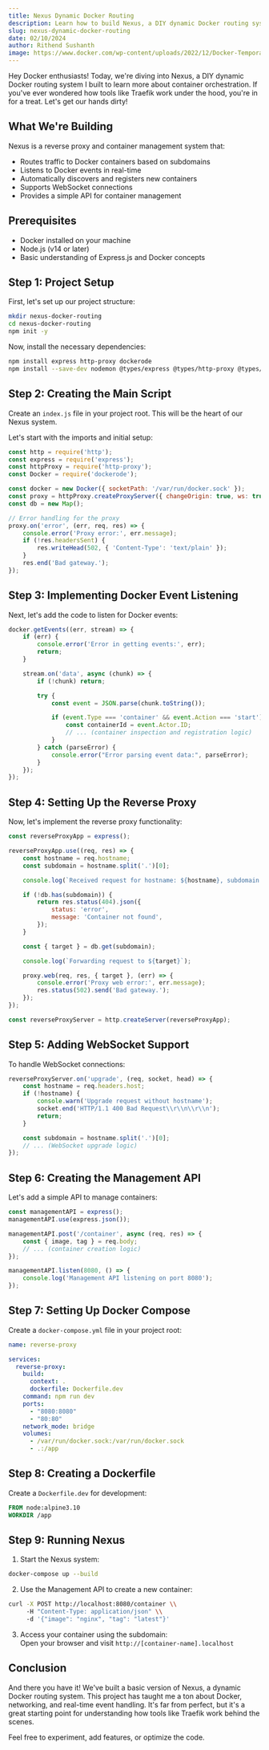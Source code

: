 ```yaml
---
title: Nexus Dynamic Docker Routing
description: Learn how to build Nexus, a DIY dynamic Docker routing system for reverse proxy and container management. A hands-on guide for Docker enthusiasts looking to explore container orchestration.
slug: nexus-dynamic-docker-routing
date: 02/10/2024
author: Rithend Sushanth
image: https://www.docker.com/wp-content/uploads/2022/12/Docker-Temporary-Image-Social-Thumbnail-1200x630-1.png
---
```



Hey Docker enthusiasts! Today, we're diving into Nexus, a DIY dynamic Docker routing system I built to learn more about container orchestration. If you've ever wondered how tools like Traefik work under the hood, you're in for a treat. Let's get our hands dirty!

## What We're Building

Nexus is a reverse proxy and container management system that:

- Routes traffic to Docker containers based on subdomains
- Listens to Docker events in real-time
- Automatically discovers and registers new containers
- Supports WebSocket connections
- Provides a simple API for container management

## Prerequisites

- Docker installed on your machine
- Node.js (v14 or later)
- Basic understanding of Express.js and Docker concepts

## Step 1: Project Setup

First, let's set up our project structure:

```bash
mkdir nexus-docker-routing
cd nexus-docker-routing
npm init -y
```

Now, install the necessary dependencies:

```bash
npm install express http-proxy dockerode
npm install --save-dev nodemon @types/express @types/http-proxy @types/dockerode
```

## Step 2: Creating the Main Script

Create an `index.js` file in your project root. This will be the heart of our Nexus system.

Let's start with the imports and initial setup:

```javascript
const http = require('http');
const express = require('express');
const httpProxy = require('http-proxy');
const Docker = require('dockerode');

const docker = new Docker({ socketPath: '/var/run/docker.sock' });
const proxy = httpProxy.createProxyServer({ changeOrigin: true, ws: true });
const db = new Map();

// Error handling for the proxy
proxy.on('error', (err, req, res) => {
    console.error('Proxy error:', err.message);
    if (!res.headersSent) {
        res.writeHead(502, { 'Content-Type': 'text/plain' });
    }
    res.end('Bad gateway.');
});
```

## Step 3: Implementing Docker Event Listening

Next, let's add the code to listen for Docker events:

```javascript
docker.getEvents((err, stream) => {
    if (err) {
        console.error('Error in getting events:', err);
        return;
    }

    stream.on('data', async (chunk) => {
        if (!chunk) return;

        try {
            const event = JSON.parse(chunk.toString());

            if (event.Type === 'container' && event.Action === 'start') {
                const containerId = event.Actor.ID;
                // ... (container inspection and registration logic)
            }
        } catch (parseError) {
            console.error("Error parsing event data:", parseError);
        }
    });
});
```

## Step 4: Setting Up the Reverse Proxy

Now, let's implement the reverse proxy functionality:

```javascript
const reverseProxyApp = express();

reverseProxyApp.use((req, res) => {
    const hostname = req.hostname;
    const subdomain = hostname.split('.')[0];

    console.log(`Received request for hostname: ${hostname}, subdomain: ${subdomain}`);

    if (!db.has(subdomain)) {
        return res.status(404).json({
            status: 'error',
            message: 'Container not found',
        });
    }

    const { target } = db.get(subdomain);

    console.log(`Forwarding request to ${target}`);

    proxy.web(req, res, { target }, (err) => {
        console.error('Proxy web error:', err.message);
        res.status(502).send('Bad gateway.');
    });
});

const reverseProxyServer = http.createServer(reverseProxyApp);
```

## Step 5: Adding WebSocket Support

To handle WebSocket connections:

```javascript
reverseProxyServer.on('upgrade', (req, socket, head) => {
    const hostname = req.headers.host;
    if (!hostname) {
        console.warn('Upgrade request without hostname');
        socket.end('HTTP/1.1 400 Bad Request\\r\\n\\r\\n');
        return;
    }

    const subdomain = hostname.split('.')[0];
    // ... (WebSocket upgrade logic)
});
```

## Step 6: Creating the Management API

Let's add a simple API to manage containers:

```javascript
const managementAPI = express();
managementAPI.use(express.json());

managementAPI.post('/container', async (req, res) => {
    const { image, tag } = req.body;
    // ... (container creation logic)
});

managementAPI.listen(8080, () => {
    console.log('Management API listening on port 8080');
});
```

## Step 7: Setting Up Docker Compose

Create a `docker-compose.yml` file in your project root:

```yaml
name: reverse-proxy

services:
  reverse-proxy:
    build:
      context: .
      dockerfile: Dockerfile.dev
    command: npm run dev
    ports:
      - "8080:8080"
      - "80:80"
    network_mode: bridge
    volumes:
      - /var/run/docker.sock:/var/run/docker.sock
      - .:/app
```

## Step 8: Creating a Dockerfile

Create a `Dockerfile.dev` for development:

```dockerfile
FROM node:alpine3.10
WORKDIR /app
```

## Step 9: Running Nexus

1. Start the Nexus system:

```bash
docker-compose up --build
```

2. Use the Management API to create a new container:

```bash
curl -X POST http://localhost:8080/container \\
     -H "Content-Type: application/json" \\
     -d '{"image": "nginx", "tag": "latest"}'
```

3. Access your container using the subdomain:  
Open your browser and visit `http://[container-name].localhost`

## Conclusion

And there you have it! We've built a basic version of Nexus, a dynamic Docker routing system. This project has taught me a ton about Docker, networking, and real-time event handling. It's far from perfect, but it's a great starting point for understanding how tools like Traefik work behind the scenes.

Feel free to experiment, add features, or optimize the code.